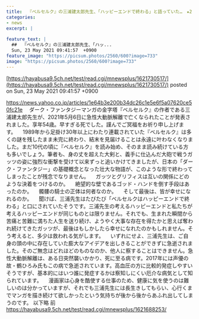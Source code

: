```yaml
---
title:  『ベルセルク』の三浦建太郎先生、「ハッピーエンドで終わる」と語っていた…　★2  
categories:
- news
excerpt: |
  
feature_text: |
  ##  『ベルセルク』の三浦建太郎先生、「ハッ...
  Sun, 23 May 2021 09:41:57  +0900
feature_image: "https://picsum.photos/2560/600?image=733"
image: "https://picsum.photos/2560/600?image=733"
---
```


[https://hayabusa9.5ch.net/test/read.cgi/mnewsplus/1621730517/](https://hayabusa9.5ch.net/test/read.cgi/mnewsplus/1621730517/)
posted on Sun, 23 May 2021 09:41:57  +0900

<!--more-->

https://news.yahoo.co.jp/articles/1e64b3e200b34dc26c1e5e6f5a07620ce50fc21e 　ダーク・ファンタジーマンガの金字塔『ベルセルク』の作者である三浦建太郎先生が、2021年5月6日に急性大動脈解離で亡くなられたことが発表されました。享年54歳。早すぎる死でした。謹んでご冥福をお祈り申し上げます。 　1989年から足掛け30年以上にわたり連載されていた『ベルセルク』は多くの謎を残したまま未完に終わり、結末を見届けることは永遠に叶わなくなりました。まだ10代の頃に『ベルセルク』を読み始め、そのまま読み続けている方も多いでしょう。筆者も、身の丈を超えた大剣と、義手に仕込んだ大砲で戦うガッツの姿に強烈な衝撃を受けて以来ずっと追いかけてきましたが、日本の「ダーク・ファンタジー」の基礎概念となった壮大な物語が、このような形で終わってしまったことが残念でなりません。 　ガッツとグリフィスは互いの関係にどのような決着をつけるのか。 　絶望的な壁であるゴッド・ハンドを倒す手段はあったのか。 　髑髏の騎士の正体は何者なのか。 　そして最後は、皆が幸せになれるのか。 　聞けば、三浦先生はたびたび「ベルセルクはハッピーエンドで終わる」と口にされていたそうです。三浦先生の考えるハッピーエンドと私たちが考えるハッピーエンドが同じものとは限りません。それでも、生まれた瞬間から苦痛と苦難に満ちた人生を送り続け、ようやく大事な存在を得たかと思えば奪われ続けてきたガッツが、最後はもしかしたら幸せになれたのかもしれません。そう考えると、多少は救われる気がします。 　いずれにせよ、三浦先生は、ご自身の頭の中に存在していた膨大なアイデアを出しきることができずに急逝されました。そのご無念はどれほどのものなのか、他人に察することはできません。急性大動脈解離は、ある日突然襲いかかり、死に至る病です。2017年には声優の故・鶴ひろみ氏もこの病で急逝されています。高血圧の方に比較的発症しやすいそうですが、基本的にはいつ誰に発症するかは察知しにくい厄介な病気として知られています。 　漫画家は心身を酷使する仕事のため、健康に気を使うのは難しいのは分かっていますが、それでも三浦先生には長生きしてもらい、心行くまでマンガを描き続けて欲しかったという気持ちが後から後からあふれ出してしまうのです。 以下略 前　https://hayabusa9.5ch.net/test/read.cgi/mnewsplus/1621688253/
